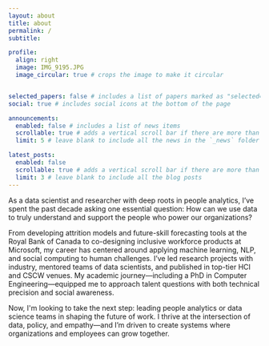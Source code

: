 ```yaml
---
layout: about
title: about
permalink: /
subtitle: 

profile:
  align: right
  image: IMG_9195.JPG
  image_circular: true # crops the image to make it circular


selected_papers: false # includes a list of papers marked as "selected={true}"
social: true # includes social icons at the bottom of the page

announcements:
  enabled: false # includes a list of news items
  scrollable: true # adds a vertical scroll bar if there are more than 3 news items
  limit: 5 # leave blank to include all the news in the `_news` folder

latest_posts:
  enabled: false
  scrollable: true # adds a vertical scroll bar if there are more than 3 new posts items
  limit: 3 # leave blank to include all the blog posts
---
```


As a data scientist and researcher with deep roots in people analytics, I’ve spent the past decade asking one essential question: How can we use data to truly understand and support the people who power our organizations?

From developing attrition models and future-skill forecasting tools at the Royal Bank of Canada to co-designing inclusive workforce products at Microsoft, my career has centered around applying machine learning, NLP, and social computing to human challenges. I’ve led research projects with industry, mentored teams of data scientists, and published in top-tier HCI and CSCW venues. My academic journey—including a PhD in Computer Engineering—equipped me to approach talent questions with both technical precision and social awareness.

Now, I'm looking to take the next step: leading people analytics or data science teams in shaping the future of work. I thrive at the intersection of data, policy, and empathy—and I’m driven to create systems where organizations and employees can grow together.
